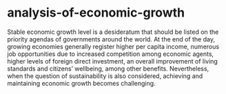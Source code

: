 # analysis-of-economic-growth
Stable economic growth level is a desideratum that should be listed on the priority agendas of governments around the world. At the end of the day, growing economies generally register higher per capita income, numerous job opportunities due to increased competition among economic agents, higher levels of foreign direct investment, an overall improvement of living standards and citizens’ wellbeing, among other benefits. Nevertheless, when the question of sustainability is also considered, achieving and maintaining economic growth becomes challenging.
